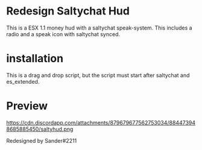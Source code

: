 # Redesign Saltychat Hud

This is a ESX 1.1 money hud with a saltychat speak-system. This includes a radio and a speak icon with saltychat synced.

# installation

This is a drag and drop script, but the script must start after saltychat and es_extended.

# Preview
https://cdn.discordapp.com/attachments/879679677562753034/884473948685885450/saltyhud.png

Redesigned by Sander#2211
